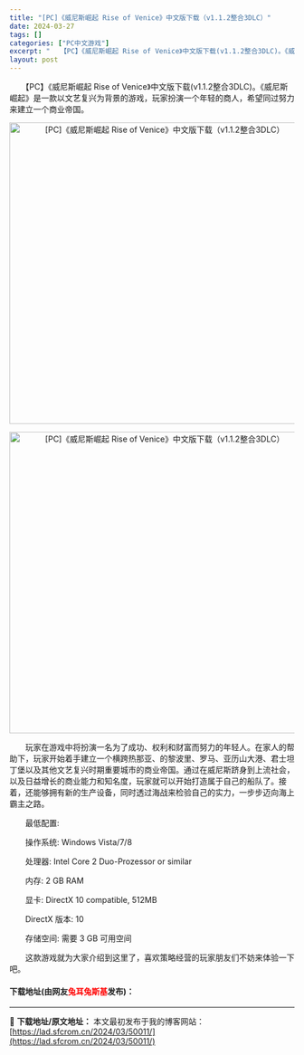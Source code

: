 ```yaml
---
title: "[PC]《威尼斯崛起 Rise of Venice》中文版下载（v1.1.2整合3DLC）"
date: 2024-03-27
tags: []
categories: ["PC中文游戏"]
excerpt: "　　【PC】《威尼斯崛起 Rise of Venice》中文版下载(v1.1.2整合3DLC)。《威尼斯崛起》是一款以文艺复兴为背景的游戏，玩家扮演一个年轻的商人，希望同过努力来建立一个商业帝国。 　　玩家在游戏中将扮演一名为了成功、权利和财富而努力的年轻人。在家人的帮助下，玩家开始着手建立一个横跨&hellip;"
layout: post
---
```


 <p>　　【PC】《威尼斯崛起 Rise of Venice》中文版下载(v1.1.2整合3DLC)。《威尼斯崛起》是一款以文艺复兴为背景的游戏，玩家扮演一个年轻的商人，希望同过努力来建立一个商业帝国。</p> <p align="center"><img align="" border="0" src="https://lad.sfcrom.cn/wp-content/uploads/2024/03/20240327_660371f733daf.webp" width="533" alt="[PC]《威尼斯崛起 Rise of Venice》中文版下载（v1.1.2整合3DLC）" /></p> <p align="center"><img align="" border="0" src="https://lad.sfcrom.cn/wp-content/uploads/2024/03/20240327_660371f7a2d52.webp" width="533" alt="[PC]《威尼斯崛起 Rise of Venice》中文版下载（v1.1.2整合3DLC）" /></p> <p>　　玩家在游戏中将扮演一名为了成功、权利和财富而努力的年轻人。在家人的帮助下，玩家开始着手建立一个横跨热那亚、的黎波里、罗马、亚历山大港、君士坦丁堡以及其他文艺复兴时期重要城市的商业帝国。通过在威尼斯跻身到上流社会，以及日益增长的商业能力和知名度，玩家就可以开始打造属于自己的船队了。接着，还能够拥有新的生产设备，同时透过海战来检验自己的实力，一步步迈向海上霸主之路。</p> <p>　　最低配置:</p> <p>　　操作系统: Windows Vista/7/8</p> <p>　　处理器: Intel Core 2 Duo-Prozessor or similar</p> <p>　　内存: 2 GB RAM</p> <p>　　显卡: DirectX 10 compatible, 512MB</p> <p>　　DirectX 版本: 10</p> <p>　　存储空间: 需要 3 GB 可用空间</p> <p>　　这款游戏就为大家介绍到这里了，喜欢策略经营的玩家朋友们不妨来体验一下吧。</p> <p><h4>下载地址(由网友<font color="red">兔耳兔斯基</font>发布)：</h4></p> 

---
📖 **下载地址/原文地址：** 本文最初发布于我的博客网站：[https://lad.sfcrom.cn/2024/03/50011/](https://lad.sfcrom.cn/2024/03/50011/)
